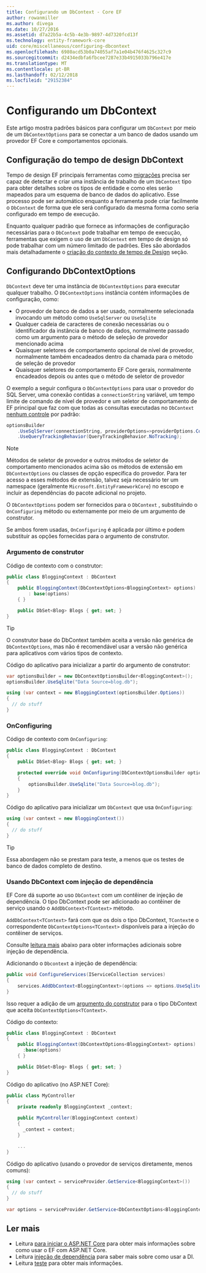 ```yaml
---
title: Configurando um DbContext - Core EF
author: rowanmiller
ms.author: divega
ms.date: 10/27/2016
ms.assetid: d7a22b5a-4c5b-4e3b-9897-4d7320fcd13f
ms.technology: entity-framework-core
uid: core/miscellaneous/configuring-dbcontext
ms.openlocfilehash: 6980acd53b0a74055af7a1e04b476f4625c327c9
ms.sourcegitcommit: d2434edbfa6fbcee7287e33b4915033b796e417e
ms.translationtype: MT
ms.contentlocale: pt-BR
ms.lasthandoff: 02/12/2018
ms.locfileid: "29152384"
---
```

# <a name="configuring-a-dbcontext"></a>Configurando um DbContext

Este artigo mostra padrões básicos para configurar um `DbContext` por meio de um `DbContextOptions` para se conectar a um banco de dados usando um provedor EF Core e comportamentos opcionais.

## <a name="design-time-dbcontext-configuration"></a>Configuração do tempo de design DbContext

Tempo de design EF principais ferramentas como [migrações](xref:core/managing-schemas/migrations/index) precisa ser capaz de detectar e criar uma instância de trabalho de um `DbContext` tipo para obter detalhes sobre os tipos de entidade e como eles serão mapeados para um esquema de banco de dados do aplicativo. Esse processo pode ser automático enquanto a ferramenta pode criar facilmente o `DbContext` de forma que ele será configurado da mesma forma como seria configurado em tempo de execução.

Enquanto qualquer padrão que fornece as informações de configuração necessárias para o `DbContext` pode trabalhar em tempo de execução, ferramentas que exigem o uso de um `DbContext` em tempo de design só pode trabalhar com um número limitado de padrões. Eles são abordados mais detalhadamente o [criação do contexto de tempo de Design](xref:core/miscellaneous/cli/dbcontext-creation) seção.

## <a name="configuring-dbcontextoptions"></a>Configurando DbContextOptions

`DbContext` deve ter uma instância de `DbContextOptions` para executar qualquer trabalho. O `DbContextOptions` instância contém informações de configuração, como:

- O provedor de banco de dados a ser usado, normalmente selecionada invocando um método como `UseSqlServer` ou `UseSqlite`
- Qualquer cadeia de caracteres de conexão necessárias ou o identificador da instância de banco de dados, normalmente passado como um argumento para o método de seleção de provedor mencionado acima
- Quaisquer seletores de comportamento opcional de nível de provedor, normalmente também encadeados dentro da chamada para o método de seleção de provedor
- Quaisquer seletores de comportamento EF Core gerais, normalmente encadeados depois ou antes que o método de seletor de provedor

O exemplo a seguir configura o `DbContextOptions` para usar o provedor do SQL Server, uma conexão contidas a `connectionString` variável, um tempo limite de comando de nível de provedor e um seletor de comportamento de EF principal que faz com que todas as consultas executadas no `DbContext` [nenhum controle](xref:core/querying/tracking#no-tracking-queries) por padrão:

``` csharp
optionsBuilder
    .UseSqlServer(connectionString, providerOptions=>providerOptions.CommandTimeout(60))
    .UseQueryTrackingBehavior(QueryTrackingBehavior.NoTracking);
```

> [!NOTE]  
> Métodos de seletor de provedor e outros métodos de seletor de comportamento mencionados acima são os métodos de extensão em `DbContextOptions` ou classes de opção específica do provedor. Para ter acesso a esses métodos de extensão, talvez seja necessário ter um namespace (geralmente `Microsoft.EntityFrameworkCore`) no escopo e incluir as dependências do pacote adicional no projeto.

O `DbContextOptions` podem ser fornecidos para o `DbContext` , substituindo o `OnConfiguring` método ou externamente por meio de um argumento de construtor.

Se ambos forem usadas, `OnConfiguring` é aplicada por último e podem substituir as opções fornecidas para o argumento de construtor.

### <a name="constructor-argument"></a>Argumento de construtor

Código de contexto com o construtor:

``` csharp
public class BloggingContext : DbContext
{
    public BloggingContext(DbContextOptions<BloggingContext> options)
        : base(options)
    { }

    public DbSet<Blog> Blogs { get; set; }
}
```

> [!TIP]  
> O construtor base do DbContext também aceita a versão não genérica de `DbContextOptions`, mas não é recomendável usar a versão não genérica para aplicativos com vários tipos de contexto.

Código do aplicativo para inicializar a partir do argumento de construtor:

``` csharp
var optionsBuilder = new DbContextOptionsBuilder<BloggingContext>();
optionsBuilder.UseSqlite("Data Source=blog.db");

using (var context = new BloggingContext(optionsBuilder.Options))
{
  // do stuff
}
```

### <a name="onconfiguring"></a>OnConfiguring

Código de contexto com `OnConfiguring`:

``` csharp
public class BloggingContext : DbContext
{
    public DbSet<Blog> Blogs { get; set; }

    protected override void OnConfiguring(DbContextOptionsBuilder optionsBuilder)
    {
        optionsBuilder.UseSqlite("Data Source=blog.db");
    }
}
```

Código do aplicativo para inicializar um `DbContext` que usa `OnConfiguring`:

``` csharp
using (var context = new BloggingContext())
{
  // do stuff
}
```

> [!TIP]
> Essa abordagem não se prestam para teste, a menos que os testes de banco de dados completo de destino.

### <a name="using-dbcontext-with-dependency-injection"></a>Usando DbContext com injeção de dependência

EF Core dá suporte ao uso `DbContext` com um contêiner de injeção de dependência. O tipo DbContext pode ser adicionado ao contêiner de serviço usando o `AddDbContext<TContext>` método.

`AddDbContext<TContext>` fará com que os dois o tipo DbContext, `TContext`e o correspondente `DbContextOptions<TContext>` disponíveis para a injeção do contêiner de serviços.

Consulte [leitura mais](#more-reading) abaixo para obter informações adicionais sobre injeção de dependência.

Adicionando o `Dbcontext` a injeção de dependência:

``` csharp
public void ConfigureServices(IServiceCollection services)
{
    services.AddDbContext<BloggingContext>(options => options.UseSqlite("Data Source=blog.db"));
}
```

Isso requer a adição de um [argumento do construtor](#constructor-argument) para o tipo DbContext que aceita `DbContextOptions<TContext>`.

Código do contexto:

``` csharp
public class BloggingContext : DbContext
{
    public BloggingContext(DbContextOptions<BloggingContext> options)
      :base(options)
    { }

    public DbSet<Blog> Blogs { get; set; }
}
```

Código do aplicativo (no ASP.NET Core):

``` csharp
public class MyController
{
    private readonly BloggingContext _context;

    public MyController(BloggingContext context)
    {
      _context = context;
    }

    ...
}
```

Código do aplicativo (usando o provedor de serviços diretamente, menos comuns):

``` csharp
using (var context = serviceProvider.GetService<BloggingContext>())
{
  // do stuff
}

var options = serviceProvider.GetService<DbContextOptions<BloggingContext>>();
```

## <a name="more-reading"></a>Ler mais

* Leitura [para iniciar o ASP.NET Core](../get-started/aspnetcore/index.md) para obter mais informações sobre como usar o EF com ASP.NET Core.
* Leitura [injeção de dependência](https://docs.microsoft.com/aspnet/core/fundamentals/dependency-injection) para saber mais sobre como usar a DI.
* Leitura [teste](testing/index.md) para obter mais informações.
